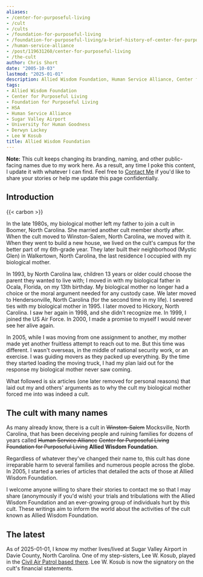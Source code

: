 ```yaml
---
aliases:
- /center-for-purposeful-living
- /cult
- /cults
- /foundation-for-purposeful-living
- /foundation-for-purposeful-living/a-brief-history-of-center-for-purposeful-living-by-john-david-short
- /human-service-alliance
- /post/119631260/center-for-purposeful-living
- /the-cult
author: Chris Short
date: "2005-10-03"
lastmod: "2025-01-01"
description: Allied Wisdom Foundation, Human Service Alliance, Center for Purposeful Living, Foundation for Purposeful Living, or whatever they're calling themselves this year is undeniably a cult.
tags:
- Allied Wisdom Foundation
- Center for Purposeful Living
- Foundation for Purposeful Living
- HSA
- Human Service Alliance
- Sugar Valley Airport
- University for Human Goodness
- Derwyn Lackey
- Lee W Kosub
title: Allied Wisdom Foundation
---
```


**Note:** This cult keeps changing its branding, naming, and other public-facing names due to my work here. As a result, any time I poke this content, I update it with whatever I can find. Feel free to [Contact Me](/contact/) if you'd like to share your stories or help me update this page confidentially.

## Introduction

{{< carbon >}}

In the late 1980s, my biological mother left my father to join a cult in Boomer, North Carolina. She married another cult member shortly after. When the cult moved to Winston-Salem, North Carolina, we moved with it. When they went to build a new house, we lived on the cult's campus for the better part of my 6th-grade year. They later built their neighborhood (Mystic Glen) in Walkertown, North Carolina, the last residence I occupied with my biological mother.

In 1993, by North Carolina law, children 13 years or older could choose the parent they wanted to live with; I moved in with my biological father in Ocala, Florida, on my 13th birthday. My biological mother no longer had a choice or the moral argument needed for any custody case. We later moved to Hendersonville, North Carolina (for the second time in my life). I severed ties with my biological mother in 1995. I later moved to Hickory, North Carolina. I saw her again in 1998, and she didn't recognize me. In 1999, I joined the US Air Force. In 2000, I made a promise to myself I would never see her alive again.

In 2005, while I was moving from one assignment to another, my mother made yet another fruitless attempt to reach out to me. But this time was different. I wasn't overseas, in the middle of national security work, or an exercise. I was guiding movers as they packed up everything. By the time they started loading the moving truck, I had my plan laid out for the response my biological mother never saw coming.

What followed is six articles (one later removed for personal reasons) that laid out my and others' arguments as to why the cult my biological mother forced me into was indeed a cult.

## The cult with many names

As many already know, there is a cult in ~~Winston-Salem~~ Mocksville, North Carolina, that has been deceiving people and ruining families for dozens of years called ~~Human Service Alliance~~ ~~Center for Purposeful Living~~ ~~Foundation for Purposeful Living~~ **Allied Wisdom Foundation**. 

Regardless of whatever they've changed their name to, this cult has done irreparable harm to several families and numerous people across the globe. In 2005, I started a series of articles that detailed the acts of those at Allied Wisdom Foundation.

I welcome anyone willing to share their stories to contact me so that I may share (anonymously if you'd wish) your trials and tribulations with the Allied Wisdom Foundation and an ever-growing group of individuals hurt by this cult. These writings aim to inform the world about the activities of the cult known as Allied Wisdom Foundation.

## The latest

As of 2025-01-01, I know my mother lives/lived at Sugar Valley Airport in Davie County, North Carolina. One of my step-sisters, Lee W. Kosub, played in the [Civil Air Patrol based there](https://sugarvalley.cap.gov/). Lee W. Kosub is now the signatory on the cult's financial statements.
